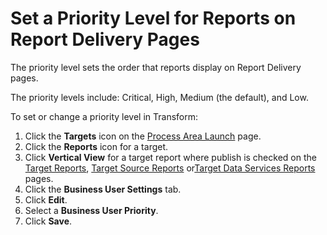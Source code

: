 # Set a Priority Level for Reports on Report Delivery Pages

The priority level sets the order that reports display on Report
Delivery pages.

The priority levels include: Critical, High, Medium (the default), and
Low.

To set or change a priority level in Transform:

1.  Click the **Targets** icon on the [Process Area
    Launch](../Page_Desc/Process_Area_Launch.htm) page.
2.  Click the **Reports** icon for a target.
3.  Click **Vertical View** for a target report where publish is checked
    on the [Target Reports](../Page_Desc/Target_Reports_H.htm), [Target
    Source Reports](../Page_Desc/Target_Source_Reports_H.htm) or[Target
    Data Services
    Reports](../Page_Desc/Target_Data_Services_Reports_H.htm) pages.
4.  Click the **Business User Settings** tab.
5.  Click **Edit**.
6.  Select a **Business User Priority**.
7.  Click **Save**.
